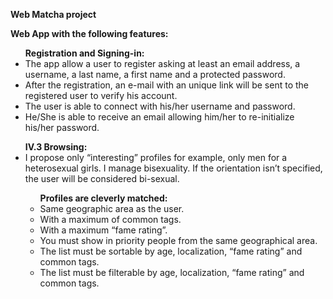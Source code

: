 <b>Web Matcha project</b>

<b>Web App with the following features:</b><br>
<ul><b>Registration and Signing-in:</b><br>
<li>The app allow a user to register asking at least an email address, a username, a last
name, a first name and a protected password.</li>
<li>After the registration, an
e-mail with an unique link will be sent to the registered user to verify his account.</li>
<li>The user is able to connect with his/her username and password. </li>
<li>He/She is able to receive an email allowing him/her to re-initialize his/her password.</li>
</ul>

<ul><b>IV.3 Browsing:</b><br>
<li>I propose only “interesting” profiles for example, only men for a heterosexual
girls. I manage bisexuality. If the orientation isn’t specified, the user will
be considered bi-sexual.</li>
<ul><b>Profiles are cleverly matched:</b>
<li> Same geographic area as the user.</li>
<li> With a maximum of common tags.</li>
<li> With a maximum “fame rating”.</li>
<li> You must show in priority people from the same geographical area.</li>
<li> The list must be sortable by age, localization, “fame rating” and common tags.</li>
<li> The list must be filterable by age, localization, “fame rating” and common tags.</li>
  </ul>
</ul>
